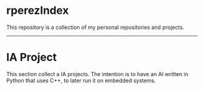 # rperezIndex
This repository is a collection of my personal repositories and projects.

---
# IA Project

This section collect a IA projects. The intention is to have an AI written in Python that uses C++, to later run it on embedded systems.
